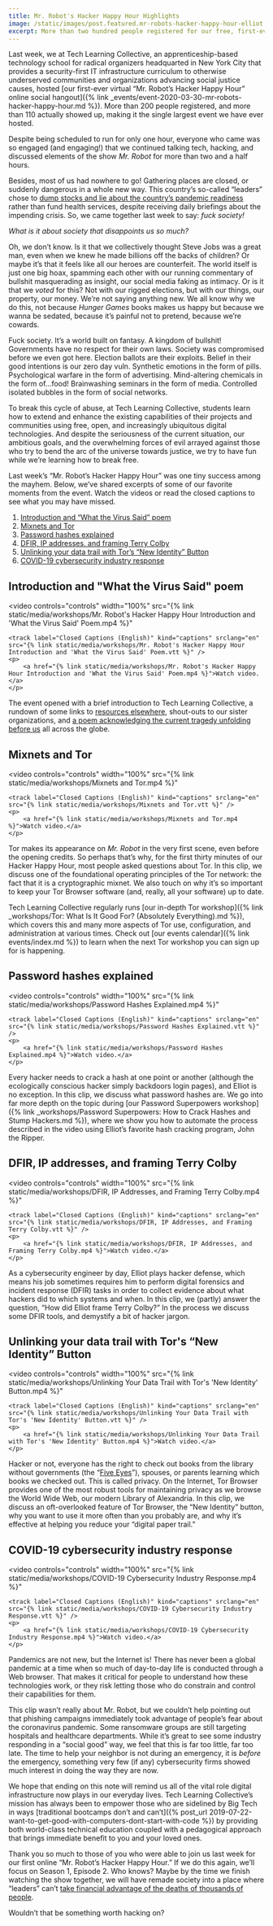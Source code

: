 ```yaml
---
title: Mr. Robot's Hacker Happy Hour Highlights
image: /static/images/post.featured.mr-robots-hacker-happy-hour-elliot.rectangle.png
excerpt: More than two hundred people registered for our free, first-ever virtual &ldquo;Mr. Robot&rsquo;s Hacker Happy Hour&rdquo; digital security and online privacy crash course at the end of March. Although it was scheduled to run for one hour, we had so much fun that the event lasted almost a full three hours! In this post, we recap some of our favorite moments and share video highlights from the event. Read on for a peek at what you may have missed.
---
```


Last week, we at Tech Learning Collective, an apprenticeship-based technology school for radical organizers headquarted in New York City that provides a security-first IT infrastructure curriculum to otherwise underserved communities and organizations advancing social justice causes, hosted [our first-ever virtual &ldquo;Mr. Robot&rsquo;s Hacker Happy Hour&rdquo; online social hangout]({% link _events/event-2020-03-30-mr-robots-hacker-happy-hour.md %}). More than 200 people registered, and more than 110 actually showed up, making it the single largest event we have ever hosted.

Despite being scheduled to run for only one hour, everyone who came was so engaged (and engaging!) that we continued talking tech, hacking, and discussed elements of the show <cite>Mr. Robot</cite> for more than two and a half hours.

Besides, most of us had nowhere to go! Gathering places are closed, or suddenly dangerous in a whole new way. This country&rsquo;s so-called &ldquo;leaders&rdquo; chose to [dump stocks and lie about the country&rsquo;s pandemic readiness](https://www.propublica.org/article/senator-dumped-up-to-1-7-million-of-stock-after-reassuring-public-about-coronavirus-preparedness) rather than fund health services, despite receiving daily briefings about the impending crisis. So, we came together last week to say: *fuck society!*

*What is it about society that disappoints us so much?*

Oh, we don&rsquo;t know. Is it that we collectively thought Steve Jobs was a great man, even when we knew he made billions off the backs of children? Or maybe it&rsquo;s that it feels like all our heroes are counterfeit. The world itself is just one big hoax, spamming each other with our running commentary of bullshit masquerading as insight, our social media faking as intimacy. Or is it that we *voted* for this? Not with our rigged elections, but with our things, our property, our money. We&rsquo;re not saying anything new. We all know why we do this, not because <cite>Hunger Games</cite> books makes us happy but because we wanna be sedated, because it&rsquo;s painful not to pretend, because we&rsquo;re cowards.

Fuck society. It&rsquo;s a world built on fantasy. A kingdom of bullshit! Governments have no respect for their own laws. Society was compromised before we even got here. Election ballots are their exploits. Belief in their good intentions is our zero day vuln. Synthetic emotions in the form of pills. Psychological warfare in the form of advertising. Mind-altering chemicals in the form of&hellip;food! Brainwashing seminars in the form of media. Controlled isolated bubbles in the form of social networks.

To break this cycle of abuse, at Tech Learning Collective, students learn how to extend and enhance the existing capabilities of their projects and communities using free, open, and increasingly ubiquitous digital technologies. And despite the seriousness of the current situation, our ambitious goals, and the overwhelming forces of evil arrayed against those who try to bend the arc of the universe towards justice, we try to have fun while we&rsquo;re learning how to break free.

Last week&rsquo;s &ldquo;Mr. Robot&rsquo;s Hacker Happy Hour&rdquo; was one tiny success among the mayhem. Below, we&rsquo;ve shared excerpts of some of our favorite moments from the event. Watch the videos or read the closed captions to see what you may have missed.

1. [Introduction and &ldquo;What the Virus Said&rdquo; poem](#introduction-and-what-the-virus-said-poem)
1. [Mixnets and Tor](#mixnets-and-tor)
1. [Password hashes explained](#password-hashes-explained)
1. [DFIR, IP addresses, and framing Terry Colby](#dfir-ip-addresses-and-framing-terry-colby)
1. [Unlinking your data trail with Tor&rsquo;s &ldquo;New Identity&rdquo; Button](#unlinking-your-data-trail-with-tors-new-identity-button)
1. [COVID-19 cybersecurity industry response](#covid-19-cybersecurity-industry-response)

## Introduction and "What the Virus Said" poem

<video controls="controls" width="100%"
    src="{% link static/media/workshops/Mr. Robot's Hacker Happy Hour Introduction and 'What the Virus Said' Poem.mp4 %}"
>
    <track label="Closed Captions (English)" kind="captions" srclang="en" src="{% link static/media/workshops/Mr. Robot's Hacker Happy Hour Introduction and 'What the Virus Said' Poem.vtt %}" />
    <p>
        <a href="{% link static/media/workshops/Mr. Robot's Hacker Happy Hour Introduction and 'What the Virus Said' Poem.mp4 %}">Watch video.</a>
    </p>
</video>

The event opened with a brief introduction to Tech Learning Collective, a rundown of some links to [resources elsewhere](https://github.com/AnarchoTechNYC/awesome-social-distancing/tree/master/README.md#readme), shout-outs to our sister organizations, and [a poem acknowledging the current tragedy unfolding before us](https://lundi.am/What-the-virus-said) all across the globe. 

## Mixnets and Tor

<video controls="controls" width="100%"
    src="{% link static/media/workshops/Mixnets and Tor.mp4 %}"
>
    <track label="Closed Captions (English)" kind="captions" srclang="en" src="{% link static/media/workshops/Mixnets and Tor.vtt %}" />
    <p>
        <a href="{% link static/media/workshops/Mixnets and Tor.mp4 %}">Watch video.</a>
    </p>
</video>

Tor makes its appearance on <cite>Mr. Robot</cite> in the very first scene, even before the opening credits. So perhaps that&rsquo;s why, for the first thirty minutes of our Hacker Happy Hour, most people asked questions about Tor. In this clip, we discuss one of the foundational operating principles of the Tor network: the fact that it is a cryptographic mixnet. We also touch on why it&rsquo;s so important to keep your Tor Browser software (and, really, all your software) up to date.

Tech Learning Collective regularly runs [our in-depth Tor workshop]({% link _workshops/Tor: What Is It Good For? (Absolutely Everything).md %}), which covers this and many more aspects of Tor use, configuration, and administration at various times. Check out [our events calendar]({% link events/index.md %}) to learn when the next Tor workshop you can sign up for is happening.

## Password hashes explained

<video controls="controls" width="100%"
    src="{% link static/media/workshops/Password Hashes Explained.mp4 %}"
>
    <track label="Closed Captions (English)" kind="captions" srclang="en" src="{% link static/media/workshops/Password Hashes Explained.vtt %}" />
    <p>
        <a href="{% link static/media/workshops/Password Hashes Explained.mp4 %}">Watch video.</a>
    </p>
</video>

Every hacker needs to crack a hash at one point or another (although the ecologically conscious hacker simply backdoors login pages), and Elliot is no exception. In this clip, we discuss what password hashes are. We go into far more depth on the topic during [our Password Superpowers workshop]({% link _workshops/Password Superpowers: How to Crack Hashes and Stump Hackers.md %}), where we show you how to automate the process described in the video using Elliot&rsquo;s favorite hash cracking program, John the Ripper.

## DFIR, IP addresses, and framing Terry Colby

<video controls="controls" width="100%"
    src="{% link static/media/workshops/DFIR, IP Addresses, and Framing Terry Colby.mp4 %}"
>
    <track label="Closed Captions (English)" kind="captions" srclang="en" src="{% link static/media/workshops/DFIR, IP Addresses, and Framing Terry Colby.vtt %}" />
    <p>
        <a href="{% link static/media/workshops/DFIR, IP Addresses, and Framing Terry Colby.mp4 %}">Watch video.</a>
    </p>
</video>

As a cybersecurity engineer by day, Elliot plays hacker defense, which means his job sometimes requires him to perform digital forensics and incident response (DFIR) tasks in order to collect evidence about what hackers did to which systems and when. In this clip, we (partly) answer the question, &ldquo;How did Elliot frame Terry Colby?&rdquo; In the process we discuss some DFIR tools, and demystify a bit of hacker jargon.

## Unlinking your data trail with Tor's &ldquo;New Identity&rdquo; Button

<video controls="controls" width="100%"
    src="{% link static/media/workshops/Unlinking Your Data Trail with Tor's 'New Identity' Button.mp4 %}"
>
    <track label="Closed Captions (English)" kind="captions" srclang="en" src="{% link static/media/workshops/Unlinking Your Data Trail with Tor's 'New Identity' Button.vtt %}" />
    <p>
        <a href="{% link static/media/workshops/Unlinking Your Data Trail with Tor's 'New Identity' Button.mp4 %}">Watch video.</a>
    </p>
</video>

Hacker or not, everyone has the right to check out books from the library without governments (the &ldquo;[Five Eyes](https://en.wikipedia.org/wiki/Five_Eyes)&rdquo;), spouses, or parents learning which books we checked out. This is called privacy. On the Internet, Tor Browser provides one of the most robust tools for maintaining privacy as we browse the World Wide Web, our modern Library of Alexandria. In this clip, we discuss an oft-overlooked feature of Tor Browser, the &ldquo;New Identity&rdquo; button, why you want to use it more often than you probably are, and why it&rsquo;s effective at helping you reduce your &ldquo;digital paper trail.&rdquo;

## COVID-19 cybersecurity industry response

<video controls="controls" width="100%"
    src="{% link static/media/workshops/COVID-19 Cybersecurity Industry Response.mp4 %}"
>
    <track label="Closed Captions (English)" kind="captions" srclang="en" src="{% link static/media/workshops/COVID-19 Cybersecurity Industry Response.vtt %}" />
    <p>
        <a href="{% link static/media/workshops/COVID-19 Cybersecurity Industry Response.mp4 %}">Watch video.</a>
    </p>
</video>

Pandemics are not new, but the Internet is! There has never been a global pandemic at a time when so much of day-to-day life is conducted through a Web browser. That makes it critical for people to understand how these technologies work, or they risk letting those who do constrain and control their capabilities for them.

This clip wasn&rsquo;t really about Mr. Robot, but we couldn&rsquo;t help pointing out that phishing campaigns immediately took advantage of people&rsquo;s fear about the coronavirus pandemic. Some ransomware groups are still targeting hospitals and healthcare departments. While it&rsquo;s great to see some industry responding in a &ldquo;social good&rdquo; way, we feel that this is far too little, far too late. The time to help your neighbor is not during an emergency, it is *before* the emergency, something very few (if any) cybersecurity firms showed much interest in doing the way they are now.

We hope that ending on this note will remind us all of the vital role digital infrastructure now plays in our everyday lives. Tech Learning Collective&rsquo;s mission has always been to empower those who are sidelined by Big Tech in ways [traditional bootcamps don&rsquo;t and can&rsquo;t]({% post_url 2019-07-22-want-to-get-good-with-computers-dont-start-with-code %}) by providing both world-class technical education coupled with a pedagogical approach that brings immediate benefit to you and your loved ones.

Thank you so much to those of you who were able to join us last week for our first online &ldquo;Mr. Robot&rsquo;s Hacker Happy Hour.&rdquo; If we do this again, we&rsquo;ll focus on Season 1, Episode 2. Who knows? Maybe by the time we finish watching the show together, we will have remade society into a place where &ldquo;leaders&rdquo; can&rsquo;t [take financial advantage of the deaths of thousands of people](https://www.yahoo.com/lifestyle/stimulus-package-hurts-abortion-providers-150002213.html).

Wouldn&rsquo;t that be something worth hacking on?

